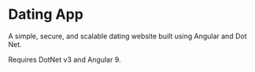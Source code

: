 # Dating App
A simple, secure, and scalable dating website built using Angular and Dot Net. 

Requires DotNet v3 and Angular 9.
